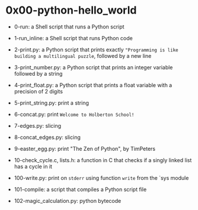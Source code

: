 # 0x00-python-hello\_world

* 0-run: a Shell script that runs a Python script

* 1-run\_inline: a Shell script that runs Python code

* 2-print.py: a Python script that prints exactly `"Programming is like building a multilingual puzzle`, followed by a new line

* 3-print\_number.py: a Python script that prints an integer variable followed by a string

* 4-print\_float.py: a Python script that prints a float variable with a precision of 2 digits

* 5-print\_string.py: print a string

* 6-concat.py: print `Welcome to Holberton School!`

* 7-edges.py: slicing

* 8-concat\_edges.py: slicing

* 9-easter\_egg.py: print "The Zen of Python", by TimPeters

* 10-check\_cycle.c, lists.h: a function in C that checks if a singly linked list has a cycle in it

* 100-write.py: print on `stderr` using function `write` from the `sys module

* 101-compile: a script that compiles a Python script file

* 102-magic_calculation.py: python bytecode

